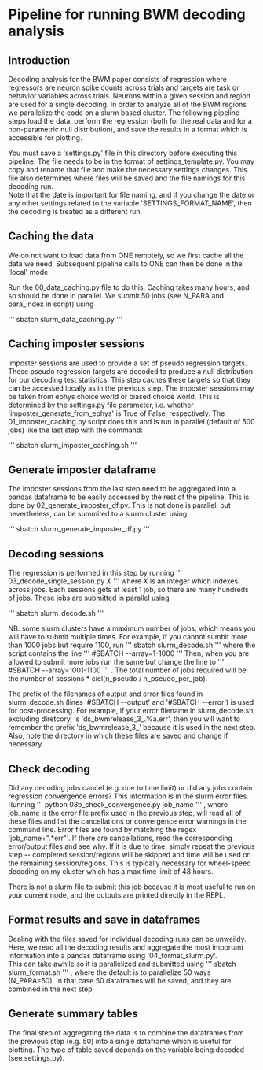 # Pipeline for running BWM decoding analysis

## Introduction

Decoding analysis for the BWM paper consists of regression where regressors are neuron spike counts
across trials and targets are task or behavior variables across trials.  Neurons within a given session
and region are used for a single decoding.  In order to analyze all of the BWM regions we parallelize the 
code on a slurm based cluster.  The following pipeline steps load the data, perform the regression (both for 
the real data and for a non-parametric null distribution), and save the results in a format which is 
accessible for plotting.

You must save a 'settings.py' file in this directory before executing this pipeline.  The file needs to be 
in the format of settings_template.py.  You may copy and rename that file and make the necessary settings 
changes.  This file also determines where files will be saved and the file namings for this decoding run.  
Note that the date is important for file naming, and if you change the date or any other settings related 
to the variable 'SETTINGS_FORMAT_NAME', then the decoding is treated as a different run.  

## Caching the data

We do not want to load data from ONE remotely, so we first cache all the data we need.  Subsequent pipeline calls 
to ONE can then be done in the 'local' mode.

Run the 00_data_caching.py file to do this.  Caching takes many hours, and so should be done in parallel.  We
submit 50 jobs (see N_PARA and para_index in script) using 

'''
sbatch slurm_data_caching.py
'''

## Caching imposter sessions

Imposter sessions are used to provide a set of pseudo regression targets.  These pseudo regression targets are
decoded to produce a null distribution for our decoding test statistics.  This step caches these targets so
that they can be accessed locally as in the previous step.  The imposter sessions may be taken from ephys 
choice world or biased choice world.  This is determined by the settings.py file parameter, i.e. whether  
'imposter_generate_from_ephys' is True of False, respectively. 
The 01_imposter_caching.py script does this and is run in parallel (default of 500 jobs) like the last step 
with the command:

'''
sbatch slurm_imposter_caching.sh
'''

## Generate imposter dataframe

The imposter sessions from the last step need to be aggregated into a pandas dataframe to be easily accessed 
by the rest of the pipeline.  This is done by 02_generate_imposter_df.py.  This is not done is parallel, but 
nevertheless, can be summited to a slurm cluster using

'''
sbatch slurm_generate_imposter_df.py
'''

## Decoding sessions

The regression is performed in this step by running 
'''
03_decode_single_session.py X
'''
where X is an integer which indexes across jobs.  Each sessions gets at least 1 job, so there are many 
hundreds of jobs.  These jobs are submitted in parallel using 

'''
sbatch slurm_decode.sh
'''

NB: some slurm clusters have a maximum number of jobs, which means you will have to submit multiple 
times.  For example, if you cannot sumbit more than 1000 jobs but require 1100, run
'''
sbatch slurm_decode.sh
'''
where the script contains the line 
'''
#SBATCH --array=1-1000
'''
Then, when you are allowed to submit more jobs run the same but change the line to
'''
#SBATCH --array=1001-1100
'''
.  The total number of jobs required will be the number of sessions * ciel(n_pseudo / n_pseudo_per_job).

The prefix of the filenames of output and error files found in slurm_decode.sh (lines '#SBATCH --output' 
and '#SBATCH --error') is used for post-processing.  For example, if your error filename in 
slurm_decode.sh, excluding diretcory, is 'ds_bwmrelease_3_.%a.err', then you will want to remember the 
prefix 'ds_bwmrelease_3_' because it is used in the next step.  Also, note the directory in which these 
files are saved and change if necessary. 

## Check decoding

Did any decoding jobs cancel (e.g. due to time limit) or did any jobs contain regression convergence 
errors? This information is in the slurm error files.  Running 
'''
python 03b_check_convergence.py job_name
'''
, where job_name is the error file prefix used in the previous step, will read all of these files and list 
the cancellations or convergence error warnings in the command line.  Error files are found by matching the
regex 'job_name+".*err"'.  If there are cancellations, read the corresponding error/output files and see 
why.  If it is due to time, simply repeat the previous step -- completed session/regions will be skipped 
and time will be used on the remaining session/regions.  This is typically necessary for wheel-speed 
decoding on my cluster which has a max time limit of 48 hours.

There is not a slurm file to submit this job because it is most useful to run on your current node, and the
outputs are printed directly in the REPL.

## Format results and save in dataframes

Dealing with the files saved for individual decoding runs can be unweildy.  Here, we read all the decoding 
results and aggregate the most important information into a pandas dataframe using '04_format_slurm.py'.  
This can take awhile so it is parallelized and submitted using
'''
sbatch slurm_format.sh
'''
, where the default is to parallelize 50 ways (N_PARA=50).  In that case 50 dataframes will be saved, and 
they are combined in the next step

## Generate summary tables

The final step of aggregating the data is to combine the dataframes from the previous step (e.g. 50) into a 
single dataframe which is useful for plotting.  The type of table saved depends on the variable being 
decoded (see settings.py).
